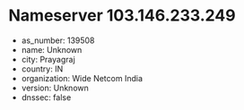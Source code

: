 # Nameserver 103.146.233.249

* as_number: 139508
* name: Unknown
* city: Prayagraj
* country: IN
* organization: Wide Netcom India
* version: Unknown
* dnssec: false
